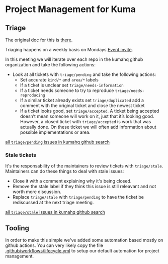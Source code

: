 # Project Management for Kuma

## Triage

The original doc for this is [there](https://docs.google.com/document/d/1k4Y-u54fBoquCv2ROaz_cNu45lmrZsuySxDVqCk2ud8/edit).

Triaging happens on a weekly basis on Mondays [Event invite](https://calendar.google.com/event?action=TEMPLATE&tmeid=Nm5yOHZoc2JmZmE5MWY0cXNlanRlZnZhdWpfMjAyMTExMjJUMTUwMDAwWiBjaGFybHkubW9sdGVyQGtvbmdocS5jb20&tmsrc=charly.molter%40konghq.com&scp=ALL).

In this meeting we will iterate over each repo in the kumahq github organization and take the following actions:

- Look at all tickets with `triage/pending` and take the following actions:
  - Set accurate `kind/*` and `area/*` labels
  - If a ticket is unclear set `triage/needs-information`
  - If a ticket needs someone to try to reproduce `triage/needs-reproducing`
  - If a similar ticket already exists set `triage/duplicated` add a comment with the original ticket and close the newest ticket
  - If a ticket looks good, set `triage/accepted`. A ticket being accepted doesn’t mean someone will work on it, just that it’s looking good. However, a closed ticket with `triage/accepted` is work that was actually done. On these ticket we will often add information about possible implementations or area.

[all `triage/pending` issues in kumahq github search](https://github.com/search?l=&q=user%3Akumahq+label%3Atriage%2Fpending+state%3Aopen&type=issues)

### Stale tickets

It's the responsability of the maintainers to review tickets with `triage/stale`.
Maintainers can do these things to deal with stale issues:

- Close it with a comment explaining why it's being closed.
- Remove the stale label if they think this issue is still releavant and not worth more discussion.
- Replace `triage/stale` with `triage/pending` to have the ticket be rediscussed at the next triage meeting.

[all `triage/stale` issues in kumahq github search](https://github.com/search?l=&q=user%3Akumahq+label%3Atriage%2Fstale+state%3Aopen&type=issues)

## Tooling

In order to make this simple we've added some automation based mostly on github actions.
You can very likely copy the file [.github/workflows/lifecycle.yml](.github/workflows/lifecycle.yml) to setup our default automation for project management.
